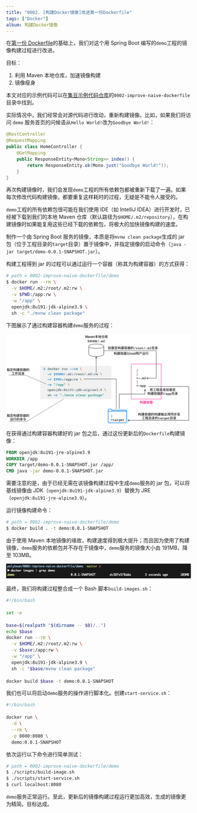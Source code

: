 ```yaml
---
title: "0002. [构建Docker镜像]改进第一份Dockerfile"
tags: ["Docker"]
album: 构建Docker镜像
---
```


在[第一份 Dockerfile](/2019/03/25/0001-naive-dockerfile.html)的基础上，我们对这个用 Spring Boot 编写的`demo`工程的镜像构建过程进行改进。

目标：

1. 利用 Maven 本地仓库，加速镜像构建
2. 镜像瘦身

本文对应的示例代码可以在[集豆示例代码仓库](https://github.com/polybean/polybean)的`0002-improve-naive-dockerfile`目录中找到。

<!--more-->

实际情况中，我们经常会对源代码进行改动，重新构建镜像。比如，如果我们将访问 `demo` 服务首页的问候语从`Hello World!`改为`Goodbye World!`：

```java
@RestController
@RequestMapping
public class HomeController {
    @GetMapping
    public ResponseEntity<Mono<String>> index() {
        return ResponseEntity.ok(Mono.just("Goodbye World!"));
    }
}
```

再次构建镜像时，我们会发现`demo`工程的所有依赖包都被重新下载了一遍。如果每次修改代码构建镜像，都要重复这样耗时的过程，无疑是不能令人接受的。

`demo`工程的所有依赖包很可能在我们使用 IDE（如 IntelliJ IDEA）进行开发时，已经被下载到我们的本地 Maven 仓库（默认路径为`$HOME/.m2/repository`），在构建镜像时如果能复用这些已经下载的依赖包，将极大的加快镜像构建的速度。

制作一个由 Spring Boot 服务的镜像，本质是将`mvnw clean package`生成的 jar 包（位于工程目录的`target`目录）置于镜像中，并指定镜像的启动命令（`java -jar target/demo-0.0.1-SNAPSHOT.jar`）。

构建工程得到 jar 的过程可以通过运行一个容器（称其为构建容器）的方式获得：

```bash
# path = 0002-improve-naive-dockerfile/demo
$ docker run --rm \
  -v $HOME/.m2:/root/.m2:rw \
  -v $PWD:/app:rw \
  -w "/app" \
  openjdk:8u191-jdk-alpine3.9 \
  sh -c "./mvnw clean package"
```

下图展示了通过构建容器构建`demo`服务的过程：

![build-container](/assets/images/0002/build-container.png)

在获得通过构建容器构建好的 jar 包之后，通过这份更新后的`Dockerfile`构建镜像：

```dockerfile
FROM openjdk:8u191-jre-alpine3.9
WORKDIR /app
COPY target/demo-0.0.1-SNAPSHOT.jar /app/
CMD java -jar demo-0.0.1-SNAPSHOT.jar
```

需要注意的是，由于已经无需在该镜像构建过程中生成`demo`服务的 jar 包，可以将基线镜像由 JDK（`openjdk:8u191-jdk-alpine3.9`）替换为 JRE（`openjdk:8u191-jre-alpine3.9`）。

运行镜像构建命令：

```bash
# path = 0002-improve-naive-dockerfile/demo
$ docker build . -t demo:0.0.1-SNAPSHOT
```

由于使用 Maven 本地镜像的缘故，构建速度得到极大提升；而且因为使用了构建镜像，`demo`服务的依赖包并不存在于镜像中，`demo`服务的镜像大小由 191MB，降至 103MB。

![shrinked-image-size](/assets/images/0002/shrinked-image-size.png)

最终，我们将构建过程整合成一个 Bash 脚本`build-images.sh`：

```bash
#!/bin/bash

set -e

base=$(realpath "$(dirname -- $0)/..")
echo $base
docker run --rm \
  -v $HOME/.m2:/root/.m2:rw \
  -v $base:/app:rw \
  -w "/app" \
  openjdk:8u191-jdk-alpine3.9 \
  sh -c "$base/mvnw clean package"

docker build $base -t demo:0.0.1-SNAPSHOT
```

我们也可以将启动`demo`服务的操作进行脚本化。创建`start-service.sh`：

```bash
#!/bin/bash

docker run \
  -d \
  --rm \
  -p 8080:8080 \
  demo:0.0.1-SNAPSHOT
```

依次运行以下命令进行简单测试：

```bash
# path = 0002-improve-naive-dockerfile/demo
$ ./scripts/build-image.sh
$ ./scripts/start-service.sh
$ curl localhost:8080
```

`demo`服务正常运行。至此，更新后的镜像构建过程运行更加高效，生成的镜像更为精简。目标达成。

